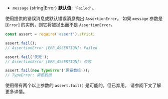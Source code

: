 <!-- YAML
added: v0.1.21
-->
* `message` {string|Error} **默认值:** `'Failed'`。

使用提供的错误消息或默认错误消息抛出 `AssertionError`。 
如果 `message` 参数是 [`Error`] 的实例，则它将被抛出而不是 `AssertionError`。


```js
const assert = require('assert').strict;

assert.fail();
// AssertionError [ERR_ASSERTION]: Failed

assert.fail('失败');
// AssertionError [ERR_ASSERTION]: 失败

assert.fail(new TypeError('需要数组'));
// TypeError: 需要数组
```

使用带有两个以上参数的 `assert.fail()` 是可能的，但已弃用。 
请参阅下文了解更多详情。


